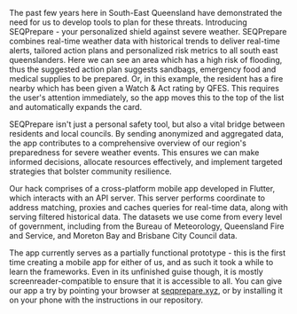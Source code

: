 The past few years here in South-East Queensland have demonstrated the need for us to develop tools to plan for these threats. Introducing SEQPrepare - your personalized shield against severe weather. SEQPrepare combines real-time weather data with historical trends to deliver real-time alerts, tailored action plans and personalized risk metrics to all south east queenslanders. Here we can see an area which has a high risk of flooding, thus the suggested action plan suggests sandbags, emergency food and medical supplies to be prepared. Or, in this example, the resident has a fire nearby which has been given a Watch & Act rating by QFES. This requires the user's attention immediately, so the app moves this to the top of the list and automatically expands the card.

SEQPrepare isn't just a personal safety tool, but also a vital bridge between residents and local councils. By sending anonymized and aggregated data, the app contributes to a comprehensive overview of our region's preparedness for severe weather events. This ensures we can make informed decisions, allocate resources effectively, and implement targeted strategies that bolster community resilience.

Our hack comprises of a cross-platform mobile app developed in Flutter, which interacts with an API server. This server performs coordinate to address matching, proxies and caches queries for real-time data, along with serving filtered historical data. The datasets we use come from every level of government, including from the Bureau of Meteorology, Queensland Fire and Service, and Moreton Bay and Brisbane City Council data.

The app currently serves as a partially functional prototype - this is the first time creating a mobile app for either of us, and as such it took a while to learn the frameworks. Even in its unfinished guise though, it is mostly screenreader-compatible to ensure that it is accessible to all. You can give our app a try by pointing your browser at [seqprepare.xyz](https://seqprepare.xyz), or by installing it on your phone with the instructions in our repository.
